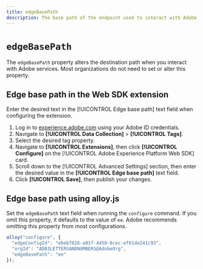 ```yaml
---
title: edgeBasePath
description: The base path of the endpoint used to interact with Adobe services.
---
```

# `edgeBasePath`

The `edgeBasePath` property alters the destination path when you interact with Adobe services. Most organizations do not need to set or alter this property.

## Edge base path in the Web SDK extension

Enter the desired text in the [!UICONTROL Edge base path] text field when configuring the extension.

1. Log in to [experience.adobe.com](https://experience.adobe.com) using your Adobe ID credentials.
1. Navigate to **[!UICONTROL Data Collection]** > **[!UICONTROL Tags]**.
1. Select the desired tag property.
1. Navigate to **[!UICONTROL Extensions]**, then click **[!UICONTROL Configure]** on the [!UICONTROL Adobe Experience Platform Web SDK] card.
1. Scroll down to the [!UICONTROL Advanced Settings] section, then enter the desired value in the **[!UICONTROL Edge base path]** text field.
1. Click **[!UICONTROL Save]**, then publish your changes.

## Edge base path using alloy.js

Set the `edgeBasePath` text field when running the `configure` command. If you omit this property, it defaults to the value of `ee`. Adobe recommends omitting this property from most configurations.

```js
alloy("configure", {
  "edgeConfigId": "ebebf826-a01f-4458-8cec-ef61de241c93",
  "orgId": "ADB3LETTERSANDNUMBERS@AdobeOrg",
  "edgeBasePath": "ee"
});
```
